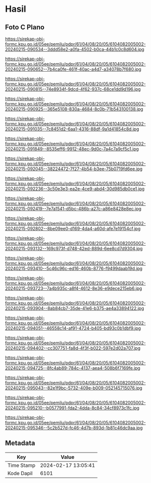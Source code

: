 # Hasil

## Foto C Plano

https://sirekap-obj-formc.kpu.go.id/05ee/pemilu/pdpr/61/04/08/20/05/6104082005002-20240215-090534--3ddd58e2-a0fa-4502-b0ca-44b1c0c8d604.jpg

https://sirekap-obj-formc.kpu.go.id/05ee/pemilu/pdpr/61/04/08/20/05/6104082005002-20240215-090652--7b4ca0fe-461f-40ac-a4d7-a34078b7f680.jpg

https://sirekap-obj-formc.kpu.go.id/05ee/pemilu/pdpr/61/04/08/20/05/6104082005002-20240215-090815--74e8934f-9dcd-4f62-937c-68ce1dd9d196.jpg

https://sirekap-obj-formc.kpu.go.id/05ee/pemilu/pdpr/61/04/08/20/05/6104082005002-20240215-090925--365e5108-830a-4684-8c0b-71b543100138.jpg

https://sirekap-obj-formc.kpu.go.id/05ee/pemilu/pdpr/61/04/08/20/05/6104082005002-20240215-091035--7c8451d2-6aa1-4316-88df-9a1d41854c8d.jpg

https://sirekap-obj-formc.kpu.go.id/05ee/pemilu/pdpr/61/04/08/20/05/6104082005002-20240215-091849--8535eff6-9912-48ec-9d0c-7a4c7a9cf5c1.jpg

https://sirekap-obj-formc.kpu.go.id/05ee/pemilu/pdpr/61/04/08/20/05/6104082005002-20240215-092045--38224472-7f27-4b54-b3ee-75b0719fd6ee.jpg

https://sirekap-obj-formc.kpu.go.id/05ee/pemilu/pdpr/61/04/08/20/05/6104082005002-20240215-092236--3c50e3e3-ea2e-4ce9-abd4-30d985db0ce1.jpg

https://sirekap-obj-formc.kpu.go.id/05ee/pemilu/pdpr/61/04/08/20/05/6104082005002-20240215-092419--7e7a1541-d5bc-486b-a27c-a86e8428e8ec.jpg

https://sirekap-obj-formc.kpu.go.id/05ee/pemilu/pdpr/61/04/08/20/05/6104082005002-20240215-092802--8be09ee0-d169-4da4-a60d-afe7e19154cf.jpg

https://sirekap-obj-formc.kpu.go.id/05ee/pemilu/pdpr/61/04/08/20/05/6104082005002-20240215-093132--169c973f-d748-42ed-889d-6ee8cd7d9304.jpg

https://sirekap-obj-formc.kpu.go.id/05ee/pemilu/pdpr/61/04/08/20/05/6104082005002-20240215-093410--5c46c96c-ed16-460b-8776-f9499daab19d.jpg

https://sirekap-obj-formc.kpu.go.id/05ee/pemilu/pdpr/61/04/08/20/05/6104082005002-20240215-093723--7a4b935c-a8f4-4612-8e36-e9dece215eb6.jpg

https://sirekap-obj-formc.kpu.go.id/05ee/pemilu/pdpr/61/04/08/20/05/6104082005002-20240215-093904--8ab84cb7-35de-41e6-b375-ae4a33894122.jpg

https://sirekap-obj-formc.kpu.go.id/05ee/pemilu/pdpr/61/04/08/20/05/6104082005002-20240215-094051--46558c14-af91-4724-b405-bd93c0b1dbf9.jpg

https://sirekap-obj-formc.kpu.go.id/05ee/pemilu/pdpr/61/04/08/20/05/6104082005002-20240215-094402--cc307751-fa8d-4f3f-b022-597e2d02a707.jpg

https://sirekap-obj-formc.kpu.go.id/05ee/pemilu/pdpr/61/04/08/20/05/6104082005002-20240215-094725--8fc4ab89-784c-4137-aea4-508b6f7169fe.jpg

https://sirekap-obj-formc.kpu.go.id/05ee/pemilu/pdpr/61/04/08/20/05/6104082005002-20240215-095043--82e1f9bc-5732-409e-b009-052145715076.jpg

https://sirekap-obj-formc.kpu.go.id/05ee/pemilu/pdpr/61/04/08/20/05/6104082005002-20240215-095210--b0577991-fda2-4dda-8c84-34cf8973c1fc.jpg

https://sirekap-obj-formc.kpu.go.id/05ee/pemilu/pdpr/61/04/08/20/05/6104082005002-20240215-095346--5c2b527d-fc46-4d7b-893d-1b81c46dc9aa.jpg


## Metadata

| Key        | Value               |
| ---------- | ------------------- |
| Time Stamp | 2024-02-17 13:05:41 |
| Kode Dapil | 6101                |



